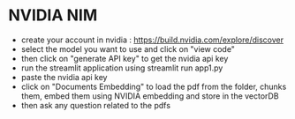 # NVIDIA NIM

- create your account in nvidia : https://build.nvidia.com/explore/discover
- select the model you want to use and click on "view code"
- then click on "generate API key" to get the nvidia api key
- run the streamlit application using streamlit run app1.py
- paste the nvidia api key
- click on "Documents Embedding" to load the pdf from the folder, chunks them, embed them using NVIDIA embedding and store in the vectorDB
- then ask any question related to the pdfs
